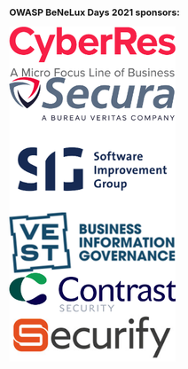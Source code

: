 ### OWASP BeNeLux Days 2021 sponsors:

<a href="https://www.microfocus.com/"><img src="assets/images/sponsors/benelux-2021/micro-focus.png" alt="Micro Focus" style="width: 300px; display: block;"></a>
<a href="https://www.secura.com/"><img src="assets/images/sponsors/benelux-2021/secura.png" alt="Secura" style="width: 300px; display: block;"></a>
<a href="https://www.softwareimprovementgroup.com/"><img src="assets/images/sponsors/benelux-2021/sig.png" alt="SIG" style="width: 300px; display: block;"></a>
<a href="http://www.vest.nl/"><img src="assets/images/sponsors/benelux-2021/vest.png" alt="Vest" style="width: 300px; display: block;"></a>
<a href="https://www.contrastsecurity.com/en-gb/"><img src="assets/images/sponsors/benelux-2021/contrast-security.png" alt="Contrast Security" style="width: 300px; display: block;"></a>
<a href="https://www.securify.nl/"><img src="assets/images/sponsors/benelux-2021/securify.png" alt="Securify" style="width: 300px; display: block;"></a>
